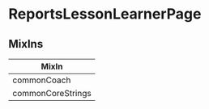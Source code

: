 # ReportsLessonLearnerPage

## MixIns

<!-- @vuese:ReportsLessonLearnerPage:mixIns:start -->
|MixIn|
|---|
|commonCoach|
|commonCoreStrings|

<!-- @vuese:ReportsLessonLearnerPage:mixIns:end -->
